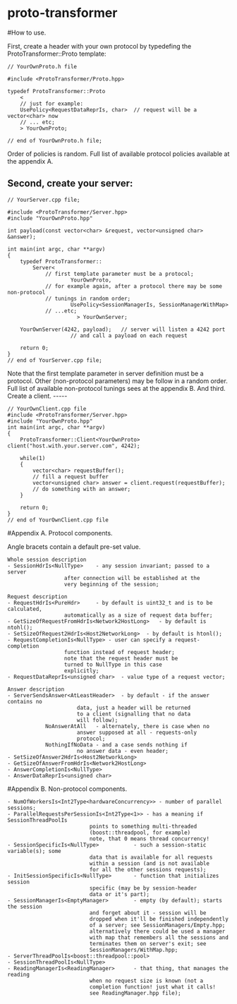 proto-transformer
=================

#How to use.

First, create a header with your own protocol by typedefing the ProtoTransformer::Proto template:

```cpluspllus
// YourOwnProto.h file

#include <ProtoTransformer/Proto.hpp>

typedef ProtoTransformer::Proto
    <
	// just for example:
	UsePolicy<RequestDataReprIs, char>	// request will be a vector<char> now
	// ... etc;
    > YourOwnProto;

// end of YourOwnProto.h file;
```

Order of policies is random.
Full list of available protocol policies available at the appendix A.

Second, create your server:
------

```cplusplus
// YourServer.cpp file;

#include <ProtoTransformer/Server.hpp>
#include "YourOwnProto.hpp"

int payload(const vector<char> &request, vector<unsigned char> &answer);

int main(int argc, char **argv)
{
	typedef ProtoTransformer::
		Server<
			// first template parameter must be a protocol;
	                YourOwnProto,
			// for example again, after a protocol there may be some non-protocol
			// tunings in random order;
	                UsePolicy<SessionManagerIs, SessionManagerWithMap>
			// ...etc;
                      > YourOwnServer;

	YourOwnServer(4242, payload);	// server will listen a 4242 port
					// and call a payload on each request

	return 0;
}
// end of YourServer.cpp file;
```
Note that the first template parameter in server definition must be a protocol.
Other (non-protocol parameters) may be follow in a random order. Full list of available non-protocol
tunings sees at the appendix B.
And third. Create a client.
    -----
```cplusplus
// YourOwnClient.cpp file
#include <ProtoTransformer/Server.hpp>
#include "YourOwnProto.hpp"
int main(int argc, char **argv)
{
	ProtoTransformer::Client<YourOwnProto> client("host.with.your.server.com", 4242);

	while(1)
	{
		vector<char> requestBuffer();
		// fill a request buffer
		vector<unsigned char> answer = client.request(requestBuffer);
		// do something with an answer;
	}

	return 0;
}
// end of YourOwnClient.cpp file
```
#Appendix A. Protocol components.

Angle bracets contain a default pre-set value.

	Whole session description
	- SessionHdrIs<NullType>	- any session invariant; passed to a server
					  after connection will be established at the
					  very beginning of the session;

	Request description
	- RequestHdrIs<PureHdr>		- by default is uint32_t and is to be calculated,
					  automatically as a size of request data buffer;
	- GetSizeOfRequestFromHdrIs<Network2HostLong>	- by default is ntohl();
	- SetSizeOfRequest2HdrIs<Host2NetworkLong>	- by default is htonl();
	- RequestCompletionIs<NullType>	- user can specify a request-completion
					  function instead of request header;
					  note that the request header must be
					  turned to NullType in this case
					  explicitly;
	- RequestDataReprIs<unsigned char>	- value type of a request vector;

	Answer description
	- ServerSendsAnswer<AtLeastHeader>	- by default - if the answer contains no
						  data, just a header will be returned
						  to a client (signalling that no data
						  will follow);
			    NoAnswerAtAll	- alternately, there is case when no
						  answer supposed at all - requests-only
						  protocol;
			    NothingIfNoData	- and a case sends nothing if
						  no answer data - even header;
	- SetSizeOfAnswer2HdrIs<Host2NetworkLong>
	- GetSizeOfAnswerFromHdrIs<Network2HostLong>
	- AnswerCompletionIs<NullType>
	- AnswerDataReprIs<unsigned char>

#Appendix B. Non-protocol components.

	- NumOfWorkersIs<Int2Type<hardwareConcurrency>>	- number of parallel sessions;
	- ParallelRequestsPerSessionIs<Int2Type<1>>	- has a meaning if SessionThreadPoolIs
							  points to something multi-threaded
							  (boost::threadpool, for example)
							  note, that 0 means thread concurrency!
	- SessionSpecificIs<NullType>			- such a session-static variable(s); some
							  data that is available for all requests
							  within a session (and is not available
							  for all the other sessions requests);
	- InitSessionSpecificIs<NullType>		- function that initializes session
							  specific (may be by session-header
							  data or it's part);
	- SessionManagerIs<EmptyManager>		- empty (by default); starts the session
							  and forget about it - session will be
							  dropped when it'll be finished independently
							  of a server; see SessionManagers/Empty.hpp;
							  alternatively there could be used a manager
							  with map that remembers all the sessions and
							  terminates them on server's exit; see
							  SessionManagers/WithMap.hpp;
	- ServerThreadPoolIs<boost::threadpool::pool>
	- SessionThreadPoolIs<NullType>
	- ReadingManagerIs<ReadingManager>		- that thing, that manages the reading
							  when no request size is known (not a
							  completion function! just what it calls!
							  see ReadingManager.hpp file);
